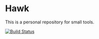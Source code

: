 # Hawk
This is a personal repository for small tools.

[![Build Status](https://travis-ci.org/dhoegh/Hawk.jl.svg?branch=master)](https://travis-ci.org/dhoegh/Hawk.jl)
